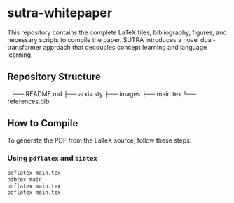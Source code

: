 # sutra-whitepaper
This repository contains the complete LaTeX files, bibliography, figures, and necessary scripts to compile the paper. SUTRA introduces a novel dual-transformer approach that decouples concept learning and language learning.


## Repository Structure
.
├── README.md
├── arxiv.sty
├── images
├── main.tex
└── references.bib

## How to Compile

To generate the PDF from the LaTeX source, follow these steps:

### Using `pdflatex` and `bibtex`
```sh
pdflatex main.tex
bibtex main
pdflatex main.tex
pdflatex main.tex
